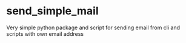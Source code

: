 # send_simple_mail
Very simple python package and script for sending email from cli and scripts with own email address
